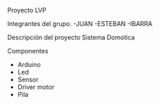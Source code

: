 Proyecto LVP

Integrantes del grupo.
-JUAN
-ESTEBAN
-IBARRA

Descripción del proyecto
Sistema Domotica

Componentes
- Arduino
- Led
- Sensor
- Driver motor
- Pila
